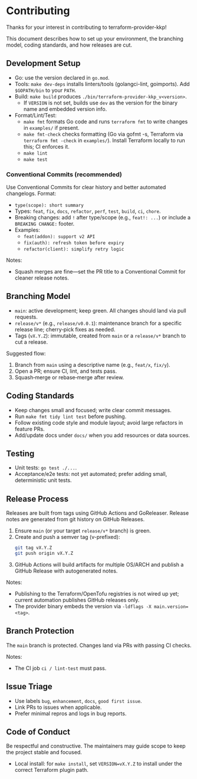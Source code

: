 # Contributing

Thanks for your interest in contributing to terraform-provider-kkp!

This document describes how to set up your environment, the branching model, coding standards, and how releases are cut.

## Development Setup

- Go: use the version declared in `go.mod`.
- Tools: `make dev-deps` installs linters/tools (golangci-lint, goimports). Add `$GOPATH/bin` to your `PATH`.
- Build: `make build` produces `./bin/terraform-provider-kkp_v<version>`.
  - If `VERSION` is not set, builds use `dev` as the version for the binary name and embedded version info.
- Format/Lint/Test:
  - `make fmt` formats Go code and runs `terraform fmt` to write changes in `examples/` if present.
  - `make fmt-check` checks formatting (Go via gofmt -s, Terraform via `terraform fmt -check` in `examples/`). Install Terraform locally to run this; CI enforces it.
  - `make lint`
  - `make test`

### Conventional Commits (recommended)

Use Conventional Commits for clear history and better automated changelogs. Format:

- `type(scope): short summary`
- Types: `feat`, `fix`, `docs`, `refactor`, `perf`, `test`, `build`, `ci`, `chore`.
- Breaking changes: add `!` after type/scope (e.g., `feat!: ...`) or include a `BREAKING CHANGE:` footer.
- Examples:
  - `feat(addon): support v2 API`
  - `fix(auth): refresh token before expiry`
  - `refactor(client): simplify retry logic`

Notes:
- Squash merges are fine—set the PR title to a Conventional Commit for cleaner release notes.

## Branching Model

- `main`: active development; keep green. All changes should land via pull requests.
- `release/v*` (e.g., `release/v0.0.1`): maintenance branch for a specific release line; cherry‑pick fixes as needed.
- Tags (`vX.Y.Z`): immutable, created from `main` or a `release/v*` branch to cut a release.

Suggested flow:
1. Branch from `main` using a descriptive name (e.g., `feat/x`, `fix/y`).
2. Open a PR; ensure CI, lint, and tests pass.
3. Squash‑merge or rebase‑merge after review.

## Coding Standards

- Keep changes small and focused; write clear commit messages.
- Run `make fmt tidy lint test` before pushing.
- Follow existing code style and module layout; avoid large refactors in feature PRs.
- Add/update docs under `docs/` when you add resources or data sources.

## Testing

- Unit tests: `go test ./...`.
- Acceptance/e2e tests: not yet automated; prefer adding small, deterministic unit tests.

## Release Process

Releases are built from tags using GitHub Actions and GoReleaser. Release notes are generated from git history on GitHub Releases.

1. Ensure `main` (or your target `release/v*` branch) is green.
2. Create and push a semver tag (v-prefixed):
   ```bash
   git tag vX.Y.Z
   git push origin vX.Y.Z
   ```
3. GitHub Actions will build artifacts for multiple OS/ARCH and publish a GitHub Release with autogenerated notes.

Notes:
- Publishing to the Terraform/OpenTofu registries is not wired up yet; current automation publishes GitHub releases only.
- The provider binary embeds the version via `-ldflags -X main.version=<tag>`.

## Branch Protection

The `main` branch is protected. Changes land via PRs with passing CI checks.

Notes:
- The CI job `ci / lint-test` must pass.

## Issue Triage

- Use labels `bug`, `enhancement`, `docs`, `good first issue`.
- Link PRs to issues when applicable.
- Prefer minimal repros and logs in bug reports.

## Code of Conduct

Be respectful and constructive. The maintainers may guide scope to keep the project stable and focused.
- Local install: for `make install`, set `VERSION=vX.Y.Z` to install under the correct Terraform plugin path.
